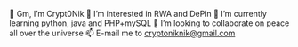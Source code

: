 👋 Gm, I’m Crypt0Nik
👀 I’m interested in RWA and DePin
🌱 I’m currently learning python, java and PHP+mySQL
💞️ I’m looking to collaborate on peace all over the universe
📫 E-mail me to cryptoniknik@gmail.com
